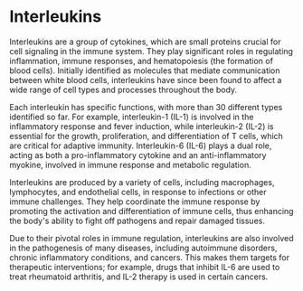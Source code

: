 <!--
source: GPT-4o: interleukins (as paragraphs) (less than 220 words)
tags: herbals
-->

# Interleukins

Interleukins are a group of cytokines, which are small proteins crucial for cell signaling in the immune system. They play significant roles in regulating inflammation, immune responses, and hematopoiesis (the formation of blood cells). Initially identified as molecules that mediate communication between white blood cells, interleukins have since been found to affect a wide range of cell types and processes throughout the body.

Each interleukin has specific functions, with more than 30 different types identified so far. For example, interleukin-1 (IL-1) is involved in the inflammatory response and fever induction, while interleukin-2 (IL-2) is essential for the growth, proliferation, and differentiation of T cells, which are critical for adaptive immunity. Interleukin-6 (IL-6) plays a dual role, acting as both a pro-inflammatory cytokine and an anti-inflammatory myokine, involved in immune response and metabolic regulation.

Interleukins are produced by a variety of cells, including macrophages, lymphocytes, and endothelial cells, in response to infections or other immune challenges. They help coordinate the immune response by promoting the activation and differentiation of immune cells, thus enhancing the body's ability to fight off pathogens and repair damaged tissues.

Due to their pivotal roles in immune regulation, interleukins are also involved in the pathogenesis of many diseases, including autoimmune disorders, chronic inflammatory conditions, and cancers. This makes them targets for therapeutic interventions; for example, drugs that inhibit IL-6 are used to treat rheumatoid arthritis, and IL-2 therapy is used in certain cancers.
